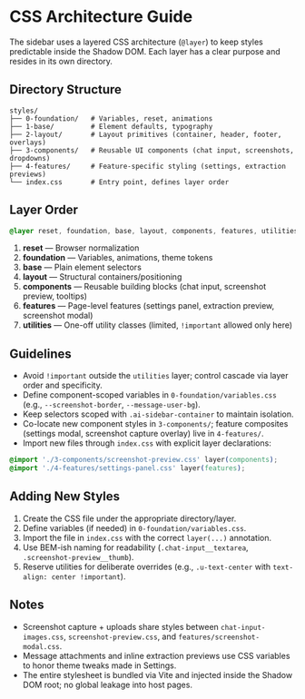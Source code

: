 # CSS Architecture Guide

The sidebar uses a layered CSS architecture (`@layer`) to keep styles predictable inside the Shadow DOM. Each layer has a clear purpose and resides in its own directory.

## Directory Structure

```
styles/
├── 0-foundation/   # Variables, reset, animations
├── 1-base/         # Element defaults, typography
├── 2-layout/       # Layout primitives (container, header, footer, overlays)
├── 3-components/   # Reusable UI components (chat input, screenshots, dropdowns)
├── 4-features/     # Feature-specific styling (settings, extraction previews)
└── index.css       # Entry point, defines layer order
```

## Layer Order

```css
@layer reset, foundation, base, layout, components, features, utilities;
```

1. **reset** — Browser normalization
2. **foundation** — Variables, animations, theme tokens
3. **base** — Plain element selectors
4. **layout** — Structural containers/positioning
5. **components** — Reusable building blocks (chat input, screenshot preview, tooltips)
6. **features** — Page-level features (settings panel, extraction preview, screenshot modal)
7. **utilities** — One-off utility classes (limited, `!important` allowed only here)

## Guidelines

- Avoid `!important` outside the `utilities` layer; control cascade via layer order and specificity.
- Define component-scoped variables in `0-foundation/variables.css` (e.g., `--screenshot-border`, `--message-user-bg`).
- Keep selectors scoped with `.ai-sidebar-container` to maintain isolation.
- Co-locate new component styles in `3-components/`; feature composites (settings modal, screenshot capture overlay) live in `4-features/`.
- Import new files through `index.css` with explicit layer declarations:

```css
@import './3-components/screenshot-preview.css' layer(components);
@import './4-features/settings-panel.css' layer(features);
```

## Adding New Styles

1. Create the CSS file under the appropriate directory/layer.
2. Define variables (if needed) in `0-foundation/variables.css`.
3. Import the file in `index.css` with the correct `layer(...)` annotation.
4. Use BEM-ish naming for readability (`.chat-input__textarea`, `.screenshot-preview__thumb`).
5. Reserve utilities for deliberate overrides (e.g., `.u-text-center` with `text-align: center !important`).

## Notes

- Screenshot capture + uploads share styles between `chat-input-images.css`, `screenshot-preview.css`, and `features/screenshot-modal.css`.
- Message attachments and inline extraction previews use CSS variables to honor theme tweaks made in Settings.
- The entire stylesheet is bundled via Vite and injected inside the Shadow DOM root; no global leakage into host pages.
